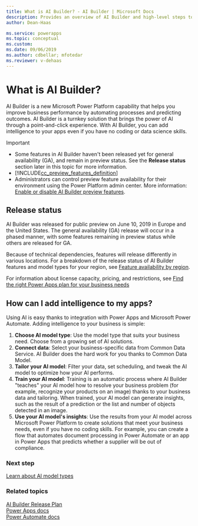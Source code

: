 ```yaml
---
title: What is AI Builder? - AI Builder | Microsoft Docs
description: Provides an overview of AI Builder and high-level steps to add intelligence to your apps
author: Dean-Haas

ms.service: powerapps
ms.topic: conceptual
ms.custom: 
ms.date: 09/06/2019
ms.author: cdbellar; mfotedar
ms.reviewer: v-dehaas
---
```


# What is AI Builder?

AI Builder is a new Microsoft Power Platform capability that helps you improve business performance by automating processes and predicting outcomes. AI Builder is a turnkey solution that brings the power of AI through a point-and-click experience. With AI Builder, you can add intelligence to your apps even if you have no coding or data science skills.

 > [!IMPORTANT]
 >
 > - Some features in AI Builder haven't been released yet for general availability (GA), and remain in preview status. See the **Release status** section later in this topic for more information.
 > - [!INCLUDE[cc_preview_features_definition](./includes/cc-preview-features-definition.md)]
 > - Administrators can control preview feature availability for their environment using the Power Platform admin center. More information: [Enable or disable AI Builder preview features](administer.md#enable-or-disable-ai-builder-preview-features).

## Release status

AI Builder was released for public preview on June 10, 2019 in Europe and the United States. The general availability (GA) release will occur in a phased manner, with some features remaining in preview status while others are released for GA.

Because of technical dependencies, features will release differently in various locations. For a breakdown of the release status of AI Builder features and model types for your region, see [Feature availability by region](availability-region.md).

For information about license capacity, pricing, and restrictions, see [Find the right Power Apps plan for your business needs](https://powerapps.microsoft.com/pricing/)

## How can I add intelligence to my apps?

Using AI is easy thanks to integration with Power Apps and Microsoft Power Automate. Adding intelligence to your business is simple:

1. **Choose AI model type**: Use the model type that suits your business need. Choose from a growing set of AI solutions.
1. **Connect data**: Select your business-specific data from Common Data Service. AI Builder does the hard work for you thanks to Common Data Model<!--New guidance: No "the" for Common Data Model in addition to Common Data Service. -->.
1. **Tailor your AI model**: Filter your data, set scheduling, and tweak the AI model to optimize how your AI performs.
1. **Train your AI model**: Training is an automatic process where AI Builder "teaches" your AI model how to resolve your business problem (for example, recognize your products on an image) thanks to your business data and tailoring. When trained, your AI model can generate insights, such as the result of a prediction or the list and number of objects detected in an image.
1. **Use your AI model's insights**: Use the results from your AI model across Microsoft Power Platform to create solutions that meet your business needs, even if you have no coding skills. For example, you can create a flow that automates document processing in Power Automate or an app in Power Apps that predicts whether a supplier will be out of compliance.

### Next step

[Learn about AI model types](model-types.md)

### Related topics

[AI Builder Release Plan](/power-platform-release-plan/2019wave2/ai-builder/planned-features)  
[Power Apps docs](https://docs.microsoft.com/powerapps/)  
[Power Automate docs](https://docs.microsoft.com/flow/getting-started)

